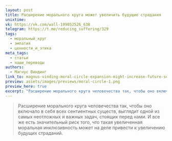 ```yaml
---
layout: post
title: Расширение морального круга может увеличить будущие страдания
unixtime: 
vk: https://vk.com/wall-199052526_638
telegram: https://t.me/reducing_suffering/329
tags:
  - моральный_круг
  - эмпатия
  - ценности_и_этика
meta_tags:
  - статьи
  - наши_переводы
authors:
  - Магнус Виндинг
link_to: magnus-vinding-moral-circle-expansion-might-increase-future-suffering.html
preview: assets/images/previews/moral-circle-1.png
preview_here: true
excerpt: "Расширение морального круга человечества так, чтобы оно включало в себя всех сентиентных существ, выглядит одной из самых неотложных и важных задач, стоящих перед нами. И все же есть значительный риск того, что такая увеличенная моральная инклюзивность может на деле привести к увеличению будущих страданий."
---
```

>Расширение морального круга человечества так, чтобы оно включало в себя всех сентиентных существ, выглядит одной из самых неотложных и важных задач, стоящих перед нами. И все же есть значительный риск того, что такая увеличенная моральная инклюзивность может на деле привести к увеличению будущих страданий.
